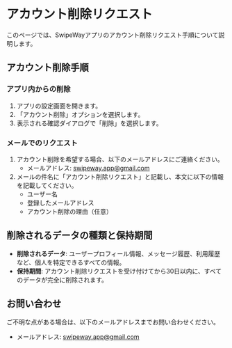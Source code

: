 # アカウント削除リクエスト

このページでは、SwipeWayアプリのアカウント削除リクエスト手順について説明します。

## アカウント削除手順

### アプリ内からの削除
1. アプリの設定画面を開きます。
2. 「アカウント削除」オプションを選択します。
3. 表示される確認ダイアログで「削除」を選択します。

### メールでのリクエスト
1. アカウント削除を希望する場合、以下のメールアドレスにご連絡ください。
   - メールアドレス: swipeway.app@gmail.com
2. メールの件名に「アカウント削除リクエスト」と記載し、本文に以下の情報を記載してください。
   - ユーザー名
   - 登録したメールアドレス
   - アカウント削除の理由（任意）

## 削除されるデータの種類と保持期間
- **削除されるデータ**: ユーザープロフィール情報、メッセージ履歴、利用履歴など、個人を特定できるすべての情報。
- **保持期間**: アカウント削除リクエストを受け付けてから30日以内に、すべてのデータが完全に削除されます。

## お問い合わせ
ご不明な点がある場合は、以下のメールアドレスまでお問い合わせください。
- メールアドレス: swipeway.app@gmail.com
